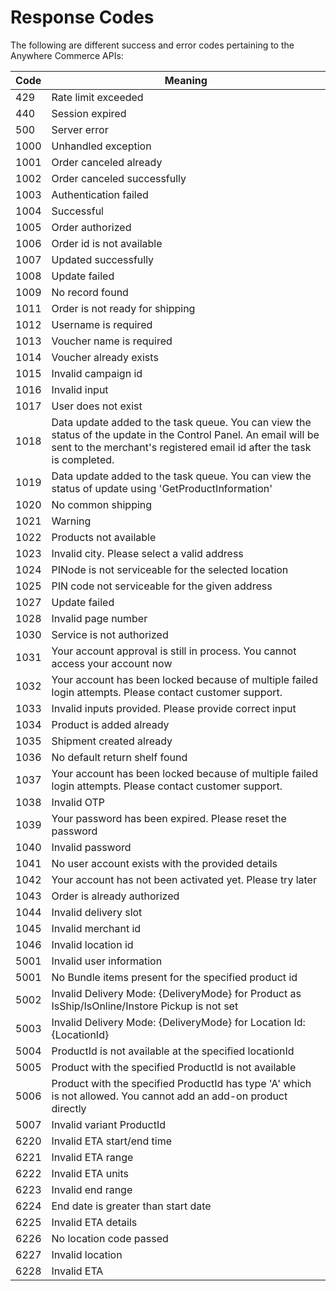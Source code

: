 # Response Codes
The following are different success and error codes pertaining to the Anywhere Commerce APIs:


Code | Meaning
---- | -------
429 | Rate limit exceeded
440 | Session expired
500 | Server error
1000 | Unhandled exception
1001 | Order canceled already
1002 | Order canceled successfully
1003 | Authentication failed
1004 | Successful
1005 | Order authorized
1006 | Order id is not available
1007 | Updated successfully
1008 | Update failed
1009 | No record found
1011 | Order is not ready for shipping
1012 | Username is required
1013 | Voucher name is required
1014 | Voucher already exists
1015 | Invalid campaign id
1016 | Invalid input
1017 | User does not exist
1018 | Data update added to the task queue. You can view the status of the update in the Control Panel. An email will be sent to the merchant's registered email id after the task is completed.
1019 | Data update added to the task queue. You can view the status of update using 'GetProductInformation' 
1020 | No common shipping
1021 | Warning
1022 | Products not available
1023 | Invalid city. Please select a valid address
1024 | PINode is not serviceable for the selected location
1025 | PIN code not serviceable for the given address
1027 | Update failed
1028 | Invalid page number
1030 | Service is not authorized
1031 | Your account approval is still in process. You cannot access your account now
1032 | Your account has been locked because of multiple failed login attempts.  Please contact customer support.
1033 | Invalid inputs provided. Please provide correct input
1034 | Product is added already
1035 | Shipment created already 
1036 | No default return shelf found
1037 | Your account has been locked because of multiple failed login attempts.  Please contact customer support.
1038 | Invalid OTP
1039 | Your password has been expired. Please reset the password
1040 | Invalid password
1041 | No user account exists with the provided details
1042 | Your account has not been activated yet. Please try later
1043 | Order is already authorized
1044 | Invalid delivery slot
1045 | Invalid merchant id
1046 | Invalid location id
5001 | Invalid user information
5001 | No Bundle items present for the specified product id
5002 | Invalid Delivery Mode: {DeliveryMode} for Product as IsShip/IsOnline/Instore Pickup is not set
5003 | Invalid Delivery Mode: {DeliveryMode} for Location Id: {LocationId}
5004 | ProductId is not available at the specified locationId
5005 | Product with the specified ProductId is not available
5006 | Product with the specified ProductId has type 'A' which is not allowed. You cannot add an add-on product directly
5007 | Invalid variant ProductId
6220 | Invalid ETA start/end time
6221 | Invalid ETA range
6222 | Invalid ETA units
6223 | Invalid end range
6224 | End date is greater than start date
6225 | Invalid ETA details
6226 | No location code passed
6227 | Invalid location
6228 | Invalid ETA


